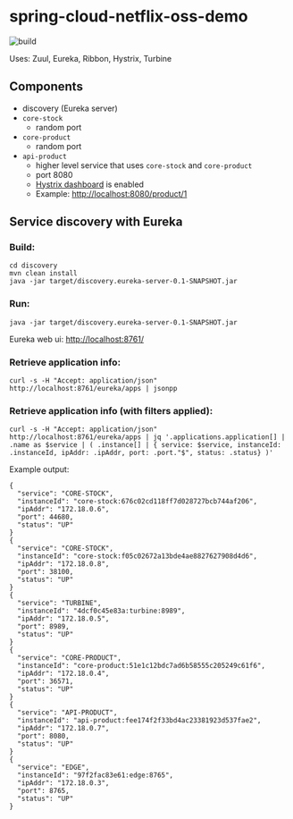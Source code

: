 # spring-cloud-netflix-oss-demo

![build](https://api.travis-ci.org/jenshadlich/spring-cloud-netflix-oss-demo.svg)

Uses: Zuul, Eureka, Ribbon, Hystrix, Turbine

## Components

* discovery (Eureka server)
* `core-stock`
  * random port
* `core-product`
  * random port
* `api-product`
  * higher level service that uses `core-stock` and `core-product`
  * port 8080
  * [Hystrix dashboard](http://localhost:8080/hystrix/monitor?stream=http%3A%2F%2Flocalhost%3A8080%2Fhystrix.stream) is enabled
  * Example: [http://localhost:8080/product/1](http://localhost:8080/product/1)

## Service discovery with Eureka

### Build:
```
cd discovery
mvn clean install
java -jar target/discovery.eureka-server-0.1-SNAPSHOT.jar
```

### Run:
```
java -jar target/discovery.eureka-server-0.1-SNAPSHOT.jar
```

Eureka web ui: [http://localhost:8761/](http://localhost:8761/)

### Retrieve application info:
```
curl -s -H "Accept: application/json" http://localhost:8761/eureka/apps | jsonpp
```

### Retrieve application info (with filters applied):
```
curl -s -H "Accept: application/json" http://localhost:8761/eureka/apps | jq '.applications.application[] | .name as $service | ( .instance[] | { service: $service, instanceId: .instanceId, ipAddr: .ipAddr, port: .port."$", status: .status} )'
```

Example output:

```
{
  "service": "CORE-STOCK",
  "instanceId": "core-stock:676c02cd118ff7d028727bcb744af206",
  "ipAddr": "172.18.0.6",
  "port": 44680,
  "status": "UP"
}
{
  "service": "CORE-STOCK",
  "instanceId": "core-stock:f05c02672a13bde4ae8827627908d4d6",
  "ipAddr": "172.18.0.8",
  "port": 38100,
  "status": "UP"
}
{
  "service": "TURBINE",
  "instanceId": "4dcf0c45e83a:turbine:8989",
  "ipAddr": "172.18.0.5",
  "port": 8989,
  "status": "UP"
}
{
  "service": "CORE-PRODUCT",
  "instanceId": "core-product:51e1c12bdc7ad6b58555c205249c61f6",
  "ipAddr": "172.18.0.4",
  "port": 36571,
  "status": "UP"
}
{
  "service": "API-PRODUCT",
  "instanceId": "api-product:fee174f2f33bd4ac23381923d537fae2",
  "ipAddr": "172.18.0.7",
  "port": 8080,
  "status": "UP"
}
{
  "service": "EDGE",
  "instanceId": "97f2fac83e61:edge:8765",
  "ipAddr": "172.18.0.3",
  "port": 8765,
  "status": "UP"
}
```
